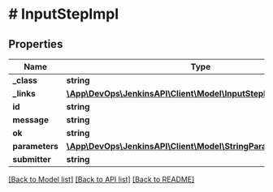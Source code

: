 # # InputStepImpl

## Properties

Name | Type | Description | Notes
------------ | ------------- | ------------- | -------------
**_class** | **string** |  | [optional]
**_links** | [**\App\DevOps\JenkinsAPI\Client\Model\InputStepImpllinks**](InputStepImpllinks.md) |  | [optional]
**id** | **string** |  | [optional]
**message** | **string** |  | [optional]
**ok** | **string** |  | [optional]
**parameters** | [**\App\DevOps\JenkinsAPI\Client\Model\StringParameterDefinition[]**](StringParameterDefinition.md) |  | [optional]
**submitter** | **string** |  | [optional]

[[Back to Model list]](../../README.md#models) [[Back to API list]](../../README.md#endpoints) [[Back to README]](../../README.md)
